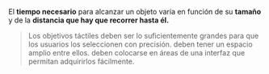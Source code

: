 El **tiempo necesario** para alcanzar un objeto varía en función de su **tamaño** y de la **distancia que hay que recorrer hasta él.**

> Los objetivos táctiles deben ser lo suficientemente grandes para que los usuarios los seleccionen con precisión. deben tener un espacio amplio entre ellos. deben colocarse en áreas de una interfaz que permitan adquirirlos fácilmente.


